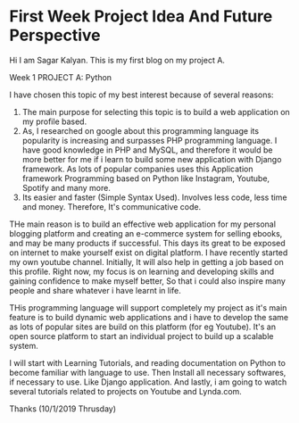 # First Week Project Idea And Future Perspective 

Hi I am Sagar Kalyan.
This is my first blog on my project A.

Week 1 PROJECT A: Python

I have chosen this topic of my best interest because of several reasons:
1. The main purpose for selecting this topic is to build a web application on my profile based.
2. As, I researched on google about this programming language its popularity is increasing and surpasses PHP programming language.
I have good knowledge in PHP and MySQL, and therefore it would be more better for me if i learn to build some new application with Django framework. As lots of popular companies uses this Application framework Programming based on Python like Instagram, Youtube, Spotify and many more.
3. Its easier and faster (Simple Syntax Used). Involves less code, less time and money. Therefore, It's communicative code.

THe main reason is to build an effective web application for my personal blogging platform and creating an e-commerce system for selling ebooks, and may be many products if successful. This days its great to be exposed on internet to make yourself exist on digital platform.
I have recently started my own youtube channel. Initially, It will also help in getting a job based on this profile. Right now, my focus is on learning and developing skills and gaining confidence to make myself better, So that i could also inspire many people and share whatever i have learnt in life.

THis programming language will support completely my project as it's main feature is to build dynamic web applications and i have to develop the same as lots of popular sites are build on this platform (for eg Youtube). It's an open source platform to start an individual project to build up a scalable system.

I will start with Learning Tutorials, and reading documentation on Python to become familiar with language to use.
Then Install all necessary softwares, if necessary to use. Like Django application.
And lastly, i am going to watch several tutorials related to projects on Youtube and Lynda.com.

Thanks
(10/1/2019 Thrusday)

